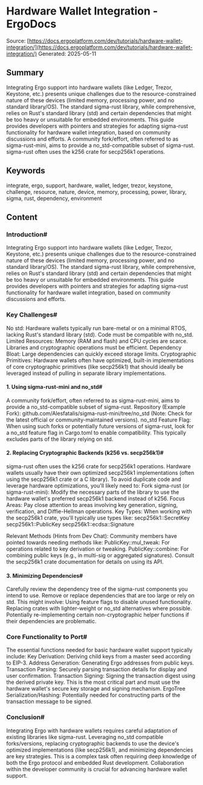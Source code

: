 # Hardware Wallet Integration - ErgoDocs
Source: [https://docs.ergoplatform.com/dev/tutorials/hardware-wallet-integration/](https://docs.ergoplatform.com/dev/tutorials/hardware-wallet-integration/)
Generated: 2025-05-11

## Summary
Integrating Ergo support into hardware wallets (like Ledger, Trezor, Keystone, etc.) presents unique challenges due to the resource-constrained nature of these devices (limited memory, processing power, and no standard library/OS). The standard sigma-rust library, while comprehensive, relies on Rust's standard library (std) and certain dependencies that might be too heavy or unsuitable for embedded environments. This guide provides developers with pointers and strategies for adapting sigma-rust functionality for hardware wallet integration, based on community discussions and efforts. A community fork/effort, often referred to as sigma-rust-mini, aims to provide a no_std-compatible subset of sigma-rust. sigma-rust often uses the k256 crate for secp256k1 operations.

## Keywords
integrate, ergo, support, hardware, wallet, ledger, trezor, keystone, challenge, resource, nature, device, memory, processing, power, library, sigma, rust, dependency, environment

## Content
### Introduction#
Integrating Ergo support into hardware wallets (like Ledger, Trezor, Keystone, etc.) presents unique challenges due to the resource-constrained nature of these devices (limited memory, processing power, and no standard library/OS). The standard sigma-rust library, while comprehensive, relies on Rust's standard library (std) and certain dependencies that might be too heavy or unsuitable for embedded environments.
This guide provides developers with pointers and strategies for adapting sigma-rust functionality for hardware wallet integration, based on community discussions and efforts.

### Key Challenges#
No std: Hardware wallets typically run bare-metal or on a minimal RTOS, lacking Rust's standard library (std). Code must be compatible with no_std.
Limited Resources: Memory (RAM and flash) and CPU cycles are scarce. Libraries and cryptographic operations must be efficient.
Dependency Bloat: Large dependencies can quickly exceed storage limits.
Cryptographic Primitives: Hardware wallets often have optimized, built-in implementations of core cryptographic primitives (like secp256k1) that should ideally be leveraged instead of pulling in separate library implementations.

#### 1. Using sigma-rust-mini and no_std#
A community fork/effort, often referred to as sigma-rust-mini, aims to provide a no_std-compatible subset of sigma-rust.
Repository (Example Fork): github.com/Alesfatalis/sigma-rust-mini/tree/no_std (Note: Check for the latest official or community-maintained versions).
no_std Feature Flag: When using such forks or potentially future versions of sigma-rust, look for a no_std feature flag in Cargo.toml to enable compatibility. This typically excludes parts of the library relying on std.

#### 2. Replacing Cryptographic Backends (k256 vs. secp256k1)#
sigma-rust often uses the k256 crate for secp256k1 operations. Hardware wallets usually have their own optimized secp256k1 implementations (often using the secp256k1 crate or a C library). To avoid duplicate code and leverage hardware optimizations, you'll likely need to:
Fork sigma-rust (or sigma-rust-mini): Modify the necessary parts of the library to use the hardware wallet's preferred secp256k1 backend instead of k256.
Focus Areas: Pay close attention to areas involving key generation, signing, verification, and Diffie-Hellman operations.
Key Types: When working with the secp256k1 crate, you'll typically use types like:
secp256k1::SecretKey
secp256k1::PublicKey
secp256k1::ecdsa::Signature


Relevant Methods (Hints from Dev Chat): Community members have pointed towards needing methods like:
PublicKey::mul_tweak: For operations related to key derivation or tweaking.
PublicKey::combine: For combining public keys (e.g., in multi-sig or aggregated signatures).
Consult the secp256k1 crate documentation for details on using its API.

#### 3. Minimizing Dependencies#
Carefully review the dependency tree of the sigma-rust components you intend to use. Remove or replace dependencies that are too large or rely on std. This might involve:
Using feature flags to disable unused functionality.
Replacing crates with lighter-weight or no_std alternatives where possible.
Potentially re-implementing certain non-cryptographic helper functions if their dependencies are problematic.

### Core Functionality to Port#
The essential functions needed for basic hardware wallet support typically include:
Key Derivation: Deriving child keys from a master seed according to EIP-3.
Address Generation: Generating Ergo addresses from public keys.
Transaction Parsing: Securely parsing transaction details for display and user confirmation.
Transaction Signing: Signing the transaction digest using the derived private key. This is the most critical part and must use the hardware wallet's secure key storage and signing mechanism.
ErgoTree Serialization/Hashing: Potentially needed for constructing parts of the transaction message to be signed.

### Conclusion#
Integrating Ergo with hardware wallets requires careful adaptation of existing libraries like sigma-rust. Leveraging no_std compatible forks/versions, replacing cryptographic backends to use the device's optimized implementations (like secp256k1), and minimizing dependencies are key strategies. This is a complex task often requiring deep knowledge of both the Ergo protocol and embedded Rust development. Collaboration within the developer community is crucial for advancing hardware wallet support.
